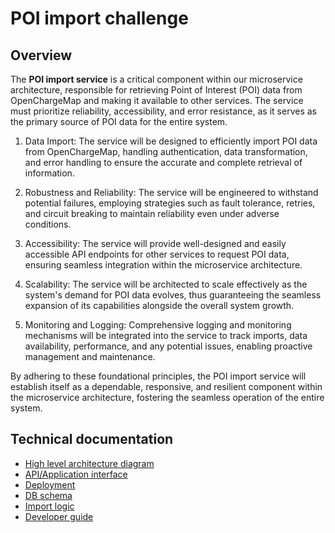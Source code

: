 # POI import challenge

## Overview

The **POI import service** is a critical component within our microservice architecture, responsible for retrieving Point of Interest (POI) data from OpenChargeMap and making it available to other services. The service must prioritize reliability, accessibility, and error resistance, as it serves as the primary source of POI data for the entire system.

1. Data Import: The service will be designed to efficiently import POI data from OpenChargeMap, handling authentication, data transformation, and error handling to ensure the accurate and complete retrieval of information.

2. Robustness and Reliability: The service will be engineered to withstand potential failures, employing strategies such as fault tolerance, retries, and circuit breaking to maintain reliability even under adverse conditions.

3. Accessibility: The service will provide well-designed and easily accessible API endpoints for other services to request POI data, ensuring seamless integration within the microservice architecture.

4. Scalability: The service will be architected to scale effectively as the system's demand for POI data evolves, thus guaranteeing the seamless expansion of its capabilities alongside the overall system growth.

5. Monitoring and Logging: Comprehensive logging and monitoring mechanisms will be integrated into the service to track imports, data availability, performance, and any potential issues, enabling proactive management and maintenance.

By adhering to these foundational principles, the POI import service will establish itself as a dependable, responsive, and resilient component within the microservice architecture, fostering the seamless operation of the entire system.

## Technical documentation

* [High level architecture diagram](./documentation/ARCHITECTURE.md)
* [API/Application interface](./documentation/API.md)
* [Deployment](./documentation/DEPLOYMENT.md)
* [DB schema](./documentation/DB_SCHEMA.md)
* [Import logic](./documentation/POI_IMPORT.md)
* [Developer guide](./documentation/HOWTO.md)
